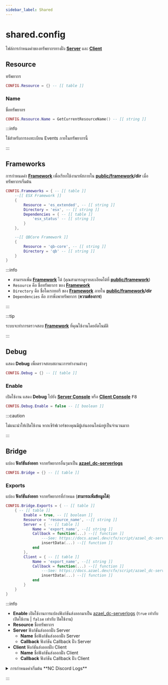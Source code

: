 ```yaml
---
sidebar_label: Shared
---
```


# shared.config

ไฟล์การกำหนดค่าของทรัพยากรทางฝั่ง **[Server](https://en.wikipedia.org/wiki/Server-side)** และ **[Client](https://en.wikipedia.org/wiki/Client-side)**

## Resource

ทรัพยากร

```lua title="บรรทัดที่ 13"
CONFIG.Resource = {} -- [[ table ]]
```

### Name

ชื่อทรัพยากร

```lua title="บรรทัดที่ 14"
CONFIG.Resource.Name = GetCurrentResourceName() -- [[ string ]]
```

:::info

ใช้สำหรับการลงทะเบียน Events ภายในทรัพยากรนี้

:::

## Frameworks

การกำหนดค่า **[Framework](https://en.wikipedia.org/wiki/Framework)** เพื่อเรียกใช้งานรหัสภายใน **[public/framework](../public/framework.md)/dir** เมื่อทรัพยากรเริ่มต้น

```lua title="บรรทัดที่ 17"
CONFIG.Frameworks = { -- [[ table ]]
    --[[ ESX Framework ]]
    {
        Resource = 'es_extended', -- [[ string ]]
        Directory = 'esx', -- [[ string ]]
        Dependencies = { -- [[ table ]]
            'esx_status' -- [[ string ]]
        }
    },

    --[[ QBCore Framework ]]
    {
        Resource = 'qb-core', -- [[ string ]]
        Directory = 'qb' -- [[ string ]]
    }
}
```

:::info

- สามารถเพิ่ม **[Framework](https://en.wikipedia.org/wiki/Framework)** ได้ (คุณสามารถดูรายละเอียดได้ที่ **[public/framework](../public/framework.md)**)
- `Resource` คือ ชื่อทรัพยากร ของ **[Framework](https://en.wikipedia.org/wiki/Framework)**
- `Directory` คือ ชื่อไดเรกทอรี ของ **[Framework](https://en.wikipedia.org/wiki/Framework)** ภายใน **[public/framework](../public/framework.md)/dir**
- `Dependencies` คือ การพึ่งพาทรัพยากร (**ความต้องการ**)

:::

:::tip

ระบบจะทำการตรวจสอบ **[Framework](https://en.wikipedia.org/wiki/Framework)** ที่คุณใช้งานโดยอัตโนมัติ

:::

## Debug

แสดง **Debug** เพื่อตรวจสอบสถานะการทำงานต่างๆ

```lua title="บรรทัดที่ 32"
CONFIG.Debug = {} -- [[ table ]]
```

### Enable

เปิดใช้งาน แสดง **Debug** ไปยัง **[Server Console](https://docs.fivem.net/docs/server-manual/server-commands)** หรือ **[Client Console](https://docs.fivem.net/docs/client-manual/console-commands)** <kbd>F8</kbd>

```lua title="บรรทัดที่ 33"
CONFIG.Debug.Enable = false -- [[ boolean ]]
```

:::caution

ไม่แนะนำให้เปิดใช้งาน หากเซิร์ฟเวอร์ของคุณมีผู้เล่นออนไลน์อยู่เป็นจำนวนมาก

:::

## Bridge

แปลง **ฟังก์ชันส่งออก** จากทรัพยากรอื่นๆมาเป็น [**azael_dc-serverlogs**](../index.md)

```lua title="บรรทัดที่ 36"
CONFIG.Bridge = {} -- [[ table ]]
```

### Exports

แปลง **ฟังก์ชันส่งออก** จากทรัพยากรที่กำหนด (**สามารถเพิ่มข้อมูลได้**)

```lua title="บรรทัดที่ 37"
CONFIG.Bridge.Exports = { -- [[ table ]]
    { -- [[ table ]]
        Enable = true, -- [[ boolean ]]
        Resource = 'resource_name', --[[ string ]]
        Server = { -- [[ table ]]
            Name = 'export_name', --[[ string ]]
            Callback = function(...) --[[ function ]]
                ---See: https://docs.azael.dev/cfx/script/azael_dc-serverlogs/export/server#insertdata
                insertData(...) --[[ function ]]
            end
        },
        Client = { -- [[ table ]]
            Name = 'export_name', --[[ string ]]
            Callback = function(...) --[[ function ]]
                ---See: https://docs.azael.dev/cfx/script/azael_dc-serverlogs/export/client#insertdata
                insertData(...) --[[ function ]]
            end
        }
    }
}
```

:::info

- **Enable** เปิดใช้งานการแปลงฟังก์ชันส่งออกมาเป็น [azael_dc-serverlogs](../index.md) (`true` เท่ากับ เปิดใช้งาน | `false` เท่ากับ ปิดใช้งาน)
- **Resource** ชื่อทรัพยากร
- **Server** ฟังก์ชันส่งออกฝั่ง Server
    - **Name** ชื่อฟังก์ชันส่งออกฝั่ง Server
    - **Callback** ฟังก์ชัน Callback ฝั่ง Server
- **Client** ฟังก์ชันส่งออกฝั่ง Client
    - **Name** ชื่อฟังก์ชันส่งออกฝั่ง Client
    - **Callback** ฟังก์ชัน Callback ฝั่ง Client

<details>
    <summary>การกำหนดค่าเริ่มต้น **NC Discord Logs**</summary>

```lua title="nc_discordlogs"
{
    Enable = true,
    Resource = 'nc_discordlogs',

    Server = {
        Name = 'Discord',
        Callback = function(data)
            local playerId = data.xPlayer?.source or tonumber(data.xPlayer)
            local targetId = data.xTarget?.source or tonumber(data.xTarget)

            if playerId then
                insertData({
                    event = data.webhook,
                    content = ('### %s\n%s'):format(data.message or data.title, ( data.description or '')),
                    fields = data.fields,
                    image = data.imageURL,
                    source = playerId,
                    options = {
                        public = data.public,
                        codeblock = false
                    }
                })
            end
            
            if targetId then
                insertData({
                    event = data.webhook,
                    content = ('### %s\n%s'):format(data.message or data.title, ( data.description or '')),
                    fields = data.fields,
                    image = data.imageURL,
                    source = targetId,
                    options = {
                        public = data.public,
                        codeblock = false
                    }
                })
            end
        end
    },
    
    Client = {
        Name = 'Discord',
        Callback = function(data)
            insertData({
                event = data.webhook,
                content = ('### %s\n%s'):format(data.message or data.title, ( data.description or '')),
                fields = data.fields,
                image = data.imageURL,
                source = (data.xPlayer and GetPlayerServerId(NetworkGetPlayerIndexFromPed(data.xPlayer)) or nil),
                options = {
                    public = data.public,
                    codeblock = false
                }
            })
            
            if data.xTarget then
                insertData({
                    event = data.webhook,
                    content = ('### %s\n%s'):format(data.message or data.title, ( data.description or '')),
                    fields = data.fields,
                    image = data.imageURL,
                    source = GetPlayerServerId(NetworkGetPlayerIndexFromPed(data.xTarget)),
                    options = {
                        public = data.public,
                        codeblock = false
                    }
                })
            end
        end
    }
}
```

</details>

:::
